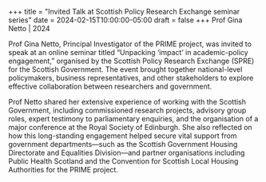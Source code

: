 +++
title = "Invited Talk at Scottish Policy Research Exchange seminar series"
date = 2024-02-15T10:00:00-05:00
draft = false
+++
Prof Gina Netto | 2024

Prof Gina Netto, Principal Investigator of the PRIME project, was invited to speak at an online seminar titled “Unpacking ‘impact’ in academic-policy engagement,” organised by the Scottish Policy Research Exchange (SPRE) for the Scottish Government. The event brought together national-level policymakers, business representatives, and other stakeholders to explore effective collaboration between researchers and government.

Prof Netto shared her extensive experience of working with the Scottish Government, including commissioned research projects, advisory group roles, expert testimony to parliamentary enquiries, and the organisation of a major conference at the Royal Society of Edinburgh. She also reflected on how this long-standing engagement helped secure vital support from government departments—such as the Scottish Government Housing Directorate and Equalities Division—and partner organisations including Public Health Scotland and the Convention for Scottish Local Housing Authorities for the PRIME project.